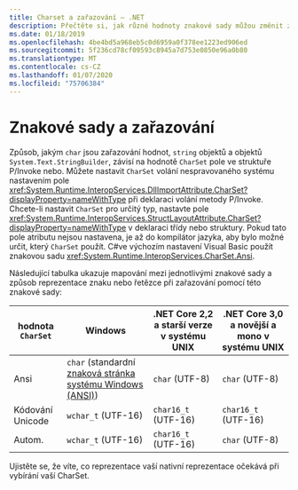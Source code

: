 ```yaml
---
title: Charset a zařazování – .NET
description: Přečtěte si, jak různé hodnoty znakové sady můžou změnit způsob, jakým .NET zařazování vašich dat do nativního kódu.
ms.date: 01/18/2019
ms.openlocfilehash: 4be4bd5a968eb5c0d6959a0f378ee1223ed906ed
ms.sourcegitcommit: 5f236cd78cf09593c8945a7d753e0850e96a0b80
ms.translationtype: MT
ms.contentlocale: cs-CZ
ms.lasthandoff: 01/07/2020
ms.locfileid: "75706384"
---
```

# <a name="charsets-and-marshaling"></a>Znakové sady a zařazování

Způsob, jakým `char` jsou zařazování hodnot, `string` objektů a objektů `System.Text.StringBuilder`, závisí na hodnotě `CharSet` pole ve struktuře P/Invoke nebo. Můžete nastavit `CharSet` volání nespravovaného systému nastavením pole <xref:System.Runtime.InteropServices.DllImportAttribute.CharSet?displayProperty=nameWithType> při deklaraci volání metody P/Invoke. Chcete-li nastavit `CharSet` pro určitý typ, nastavte pole <xref:System.Runtime.InteropServices.StructLayoutAttribute.CharSet?displayProperty=nameWithType> v deklaraci třídy nebo struktury. Pokud tato pole atributu nejsou nastavena, je až do kompilátor jazyka, aby bylo možné určit, který `CharSet` použít. C#ve výchozím nastavení Visual Basic použít znakovou sadu <xref:System.Runtime.InteropServices.CharSet.Ansi>.

Následující tabulka ukazuje mapování mezi jednotlivými znakové sady a způsob reprezentace znaku nebo řetězce při zařazování pomocí této znakové sady:

| hodnota `CharSet` | Windows            | .NET Core 2,2 a starší verze v systému UNIX | .NET Core 3,0 a novější a mono v systému UNIX |
|-----------------|--------------------|-----------------------------------|------------------------------------------|
| Ansi            | `char` (standardní [znaková stránka systému Windows (ANSI)](/windows/win32/intl/code-pages))      | `char` (UTF-8)                    | `char` (UTF-8)                           |
| Kódování Unicode         | `wchar_t` (UTF-16) | `char16_t` (UTF-16)               | `char16_t` (UTF-16)                      |
| Autom.            | `wchar_t` (UTF-16) | `char16_t` (UTF-16)               | `char` (UTF-8)                           |

Ujistěte se, že víte, co reprezentace vaší nativní reprezentace očekává při vybírání vaší CharSet.
